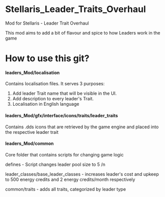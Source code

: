 # Stellaris_Leader_Traits_Overhaul
Mod for Stellaris - Leader Trait Overhaul

This mod aims to add a bit of flavour and spice to how Leaders work in the game

# How to use this git? 

#### leaders_Mod/localisation
Contains localisation files. It serves 3 purposes: 
1. Add leader Trait name that will be visible in the UI. 
2. Add description to every leader's Trait. 
3. Localisation in English language

#### leaders_Mod/gfx/interface/icons/traits/leader_traits
Contains .dds icons that are retrieved by the game engine and placed into the respective leader trait

#### leaders_Mod/common
Core folder that contains scripts for changing game logic

defines - Script changes leader pool size to 5 /n

leader_classes/base_leader_classes - increases leader's cost and upkeep to 500 energy credits and 2 energy credits/month respectively

common/traits - adds all traits, categorized by leader type

